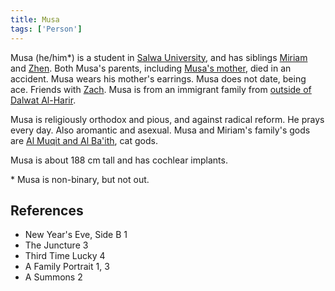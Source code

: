 ```yaml
---
title: Musa
tags: ['Person']
---
```

Musa (he/him*) is a student in [Salwa University](/_wiki/salwa-university.md), and has siblings [Miriam](/_wiki/miriam.md) and [Zhen](/_wiki/zhen.md). Both Musa's parents, including [Musa's mother](/_wiki/musas-mother.md), died in an accident. Musa wears his mother's earrings. Musa does not date, being ace. Friends with [Zach](/_wiki/zach.md). Musa is from an immigrant family from [outside of Dalwat Al-Harir](/_wiki/outside-of-dalwat-al-harir.md).

Musa is religiously orthodox and pious, and against radical reform. He prays every day. Also aromantic and asexual. Musa and Miriam's family's gods are [Al Muqit and Al Ba'ith](/_wiki/al-muqit-and-al-baith.md), cat gods.

Musa is about 188 cm tall and has cochlear implants.

\* Musa is non-binary, but not out.

## References
- New Year's Eve, Side B 1
- The Juncture 3
- Third Time Lucky 4
- A Family Portrait 1, 3
- A Summons 2
